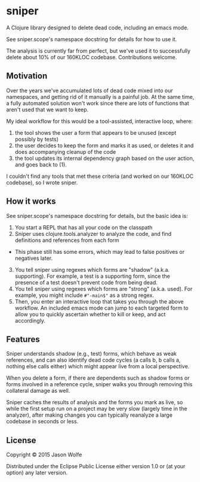 # sniper

A Clojure library designed to delete dead code, including an emacs mode.

See sniper.scope's namespace docstring for details for how to use it.

The analysis is currently far from perfect, but we've used it to successfully delete about 10% of our 160KLOC codebase.  Contributions welcome.

## Motivation

Over the years we've accumulated lots of dead code mixed into our namespaces, and getting rid of it manually is a painful job.  At the same time, a fully automated solution won't work since there are lots of functions that aren't used that we want to keep.

My ideal workflow for this would be a tool-assisted, interactive loop, where:
 1. the tool shows the user a form that appears to be unused (except possibly by tests)
 2. the user decides to keep the form and marks it as used, or deletes it and does accompanying cleanup of the code
 3. the tool updates its internal dependency graph based on the user action, and goes back to (1).
 
I couldn't find any tools that met these criteria (and worked on our 160KLOC codebase), so I wrote sniper.  

## How it works

See sniper.scope's namespace docstring for details, but the basic idea is: 

 1. You start a REPL that has all your code on the classpath
 2. Sniper uses clojure.tools.analyzer to analyze the code, and find definitions and references from each form
   - This phase still has some errors, which may lead to false positives or negatives later.
 3. You tell sniper using regexes which forms are "shadow" (a.k.a. supporting).  For example, a test is a supporting form, 
    since the presence of a test doesn't prevent code from being dead.  
 4. You tell sniper using regexes which forms are "strong" (a.k.a. used).  For example, you might include `#"-main$"` as 
    a strong regex.  
 5. Then, you enter an interactive loop that takes you through the above workflow.  An included emacs mode can jump to each targeted form to allow you to quickly ascertain whether to kill or keep, and act accordingly.
 
## Features

Sniper understands shadow (e.g., test) forms, which behave as weak references, and can also identify dead code cycles (a calls b, b calls a, nothing else calls either) which might appear live from a local perspective.  

When you delete a form, if there are dependents such as shadow forms or forms involved in a reference cycle, sniper walks you through removing this collateral damage as well.  
 
Sniper caches the results of analysis and the forms you mark as live, so while the first setup run on a project may be very slow (largely time in the analyzer), after making changes you can typically reanalyze a large codebase in seconds or less.  

## License

Copyright © 2015 Jason Wolfe

Distributed under the Eclipse Public License either version 1.0 or (at
your option) any later version.
